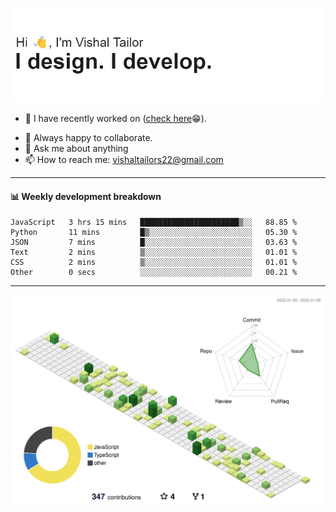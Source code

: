 ![Hi, I'm Vishal Tailor. I design. I develop.](https://github.com/vishaltailors/vishaltailors/blob/main/header.png?raw=true)

- 🔭 I have recently worked on ([check here](https://vishaltailor.com)😁).
<!-- - 🎦 Currently watching: JavaScript: The Hard Parts By Will Sentance. -->
- 👯 Always happy to collaborate.
- 💬 Ask me about anything
- 📫 How to reach me: <a href="mailto:vishaltailors22@gmail.com">vishaltailors22@gmail.com</a>

<hr /> 
<h4>📊 Weekly development breakdown</h4>
<!--START_SECTION:waka-->

```text
JavaScript   3 hrs 15 mins   ██████████████████████▒░░   88.85 %
Python       11 mins         █▒░░░░░░░░░░░░░░░░░░░░░░░   05.30 %
JSON         7 mins          █░░░░░░░░░░░░░░░░░░░░░░░░   03.63 %
Text         2 mins          ▒░░░░░░░░░░░░░░░░░░░░░░░░   01.01 %
CSS          2 mins          ▒░░░░░░░░░░░░░░░░░░░░░░░░   01.01 %
Other        0 secs          ░░░░░░░░░░░░░░░░░░░░░░░░░   00.21 %
```

<!--END_SECTION:waka-->
<hr /> 

![](./profile-3d-contrib/profile-green-animate.svg)
